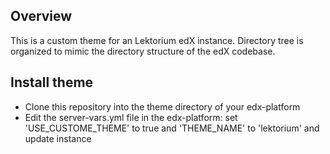 Overview
--------

This is a custom theme for an Lektorium edX instance.
Directory tree is organized to mimic the directory structure of the edX codebase.

Install theme
-------------

- Clone this repository into the theme directory of your edx-platform
- Edit the server-vars.yml file in the edx-platform: set 'USE_CUSTOME_THEME' to true and 'THEME_NAME' to 'lektorium' and update instance
